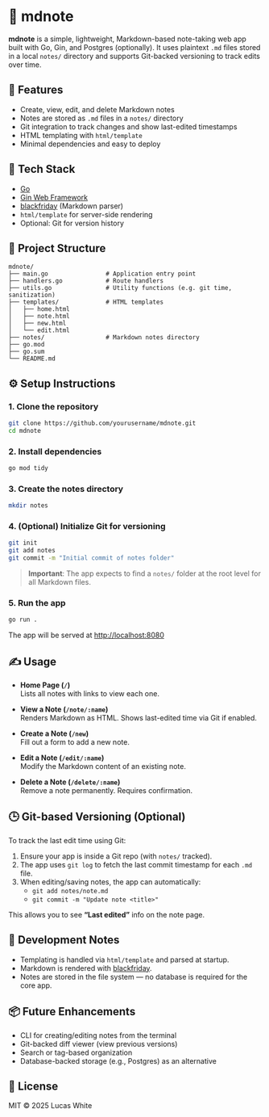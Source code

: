 # 📝 mdnote

**mdnote** is a simple, lightweight, Markdown-based note-taking web app built with Go, Gin, and Postgres (optionally). It uses plaintext `.md` files stored in a local `notes/` directory and supports Git-backed versioning to track edits over time.

## 🚀 Features

- Create, view, edit, and delete Markdown notes
- Notes are stored as `.md` files in a `notes/` directory
- Git integration to track changes and show last-edited timestamps
- HTML templating with `html/template`
- Minimal dependencies and easy to deploy

## 🧱 Tech Stack

- [Go](https://golang.org/)
- [Gin Web Framework](https://github.com/gin-gonic/gin)
- [blackfriday](https://github.com/russross/blackfriday) (Markdown parser)
- `html/template` for server-side rendering
- Optional: Git for version history

## 📁 Project Structure

```
mdnote/
├── main.go                # Application entry point
├── handlers.go            # Route handlers
├── utils.go               # Utility functions (e.g. git time, sanitization)
├── templates/             # HTML templates
│   ├── home.html
│   ├── note.html
│   ├── new.html
│   └── edit.html
├── notes/                 # Markdown notes directory
├── go.mod
├── go.sum
└── README.md
```

## ⚙️ Setup Instructions

### 1. Clone the repository

```bash
git clone https://github.com/yourusername/mdnote.git
cd mdnote
```

### 2. Install dependencies

```bash
go mod tidy
```

### 3. Create the notes directory

```bash
mkdir notes
```

### 4. (Optional) Initialize Git for versioning

```bash
git init
git add notes
git commit -m "Initial commit of notes folder"
```

> **Important**: The app expects to find a `notes/` folder at the root level for all Markdown files.

### 5. Run the app

```bash
go run .
```

The app will be served at [http://localhost:8080](http://localhost:8080)

## ✍️ Usage

- **Home Page (`/`)**  
  Lists all notes with links to view each one.

- **View a Note (`/note/:name`)**  
  Renders Markdown as HTML. Shows last-edited time via Git if enabled.

- **Create a Note (`/new`)**  
  Fill out a form to add a new note.

- **Edit a Note (`/edit/:name`)**  
  Modify the Markdown content of an existing note.

- **Delete a Note (`/delete/:name`)**  
  Remove a note permanently. Requires confirmation.

## 🕒 Git-based Versioning (Optional)

To track the last edit time using Git:

1. Ensure your app is inside a Git repo (with `notes/` tracked).
2. The app uses `git log` to fetch the last commit timestamp for each `.md` file.
3. When editing/saving notes, the app can automatically:
    - `git add notes/note.md`
    - `git commit -m "Update note <title>"`

This allows you to see **“Last edited”** info on the note page.

## 🧪 Development Notes

- Templating is handled via `html/template` and parsed at startup.
- Markdown is rendered with [blackfriday](https://github.com/russross/blackfriday).
- Notes are stored in the file system — no database is required for the core app.

## 📦 Future Enhancements

- CLI for creating/editing notes from the terminal
- Git-backed diff viewer (view previous versions)
- Search or tag-based organization
- Database-backed storage (e.g., Postgres) as an alternative

## 📄 License

MIT © 2025 Lucas White
